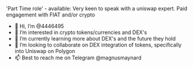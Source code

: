 'Part Time role' - available: Very keen to speak with a uniswap expert. Paid engagement with FIAT and/or crypto


- 👋 Hi, I’m @4446495
- 👀 I’m interested in crypto tokens/currencies and DEX's
- 🌱 I’m currently learning more about DEX's and the future they hold
- 💞️ I’m looking to collaborate on DEX integration of tokens, specifically into Uniswap on Polygon
- 📫 Best to reach me on Telegram @magnusmaynard

<!---
4446495/4446495 is a ✨ special ✨ repository because its `README.md` (this file) appears on your GitHub profile.
You can click the Preview link to take a look at your changes.
--->
